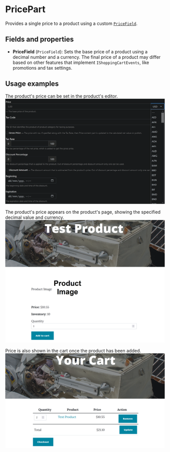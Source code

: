 # PricePart

Provides a single price to a product using a custom [`PriceField`](https://github.com/OrchardCMS/OrchardCore.Commerce/blob/main/src/Modules/OrchardCore.Commerce.ContentFields/Models/PriceField.cs).

## Fields and properties

- **PriceField** (`PriceField`): Sets the base price of a product using a decimal number and a currency. The final price of a product may differ based on other features that implement `IShoppingCartEvents`, like promotions and tax settings.

## Usage examples

The product's price can be set in the product's editor.
![image](../assets/images/price-part/price-editor-example.png)

The product's price appears on the product's page, showing the specified decimal value and currency.
![image](../assets/images/price-part/price-display-example.png)

Price is also shown in the cart once the product has been added.
![image](../assets/images/price-part/price-cart-example.png)
